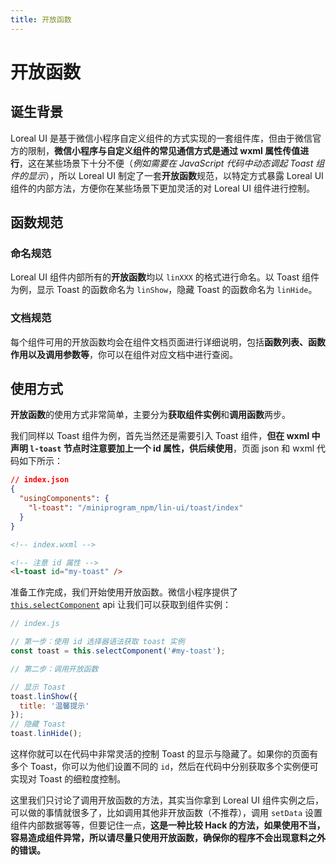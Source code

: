 ```yaml
---
title: 开放函数
---
```


<RightMenu />

# <H2Icon /> 开放函数

## 诞生背景

Loreal UI 是基于微信小程序自定义组件的方式实现的一套组件库，但由于微信官方的限制，**微信小程序与自定义组件的常见通信方式是通过 wxml 属性传值进行**，这在某些场景下十分不便（*例如需要在 JavaScript 代码中动态调起 Toast 组件的显示*），所以 Loreal UI 制定了一套**开放函数**规范，以特定方式暴露 Loreal UI 组件的内部方法，方便你在某些场景下更加灵活的对 Loreal UI 组件进行控制。

## 函数规范

### 命名规范
Loreal UI 组件内部所有的**开放函数**均以 `linXXX` 的格式进行命名。以 Toast 组件为例，显示 Toast 的函数命名为 `linShow`，隐藏 Toast 的函数命名为 `linHide`。

### 文档规范
每个组件可用的开放函数均会在组件文档页面进行详细说明，包括**函数列表、函数作用以及调用参数等**，你可以在组件对应文档中进行查阅。

## 使用方式
**开放函数**的使用方式非常简单，主要分为**获取组件实例**和**调用函数**两步。

我们同样以 Toast 组件为例，首先当然还是需要引入 Toast 组件，**但在 wxml 中声明 `l-toast` 节点时注意要加上一个 id 属性，供后续使用**，页面 json 和 wxml 代码如下所示：
```json
// index.json
{
  "usingComponents": {
    "l-toast": "/miniprogram_npm/lin-ui/toast/index"
  }
}
```

```html
<!-- index.wxml -->

<!-- 注意 id 属性 -->
<l-toast id="my-toast" />
```
准备工作完成，我们开始使用开放函数。微信小程序提供了 [`this.selectComponent`](https://developers.weixin.qq.com/miniprogram/dev/framework/custom-component/events.html#获取组件实例) api 让我们可以获取到组件实例：
```js
// index.js

// 第一步：使用 id 选择器语法获取 toast 实例
const toast = this.selectComponent('#my-toast');

// 第二步：调用开放函数

// 显示 Toast
toast.linShow({
  title: '温馨提示'
});
// 隐藏 Toast
toast.linHide();
```
这样你就可以在代码中非常灵活的控制 Toast 的显示与隐藏了。如果你的页面有多个 Toast，你可以为他们设置不同的 `id`，然后在代码中分别获取多个实例便可实现对 Toast 的细粒度控制。

这里我们只讨论了调用开放函数的方法，其实当你拿到 Loreal UI 组件实例之后，可以做的事情就很多了，比如调用其他非开放函数（不推荐），调用 `setData` 设置组件内部数据等等，但要记住一点，**这是一种比较 Hack 的方法，如果使用不当，容易造成组件异常，所以请尽量只使用开放函数，确保你的程序不会出现意料之外的错误。**
